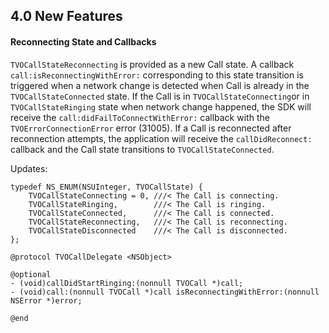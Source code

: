 ## 4.0 New Features

#### Reconnecting State and Callbacks

`TVOCallStateReconnecting` is provided as a new Call state. A callback `call:isReconnectingWithError:` corresponding to this state transition is triggered when a network change is detected when Call is already in the `TVOCallStateConnected` state. If the Call is in `TVOCallStateConnecting`or in `TVOCallStateRinging` state when network change happened, the SDK will receive the `call:didFailToConnectWithError:` callback with the `TVOErrorConnectionError` error (31005). If a Call is reconnected after reconnection attempts, the application will receive the `callDidReconnect:` callback and the Call state transitions to `TVOCallStateConnected`.

Updates:

```
typedef NS_ENUM(NSUInteger, TVOCallState) {
    TVOCallStateConnecting = 0, ///< The Call is connecting.
    TVOCallStateRinging,        ///< The Call is ringing.
    TVOCallStateConnected,      ///< The Call is connected.
    TVOCallStateReconnecting,   ///< The Call is reconnecting.
    TVOCallStateDisconnected    ///< The Call is disconnected.
};
```

```
@protocol TVOCallDelegate <NSObject>

@optional
- (void)callDidStartRinging:(nonnull TVOCall *)call;
- (void)call:(nonnull TVOCall *)call isReconnectingWithError:(nonnull NSError *)error;

@end
```